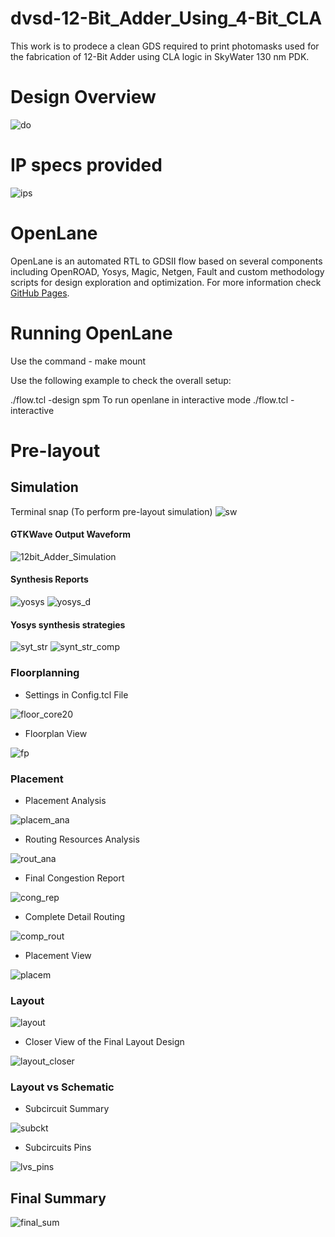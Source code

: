 # dvsd-12-Bit_Adder_Using_4-Bit_CLA
This work is to prodece a clean GDS required to print photomasks used for the fabrication of 12-Bit Adder using CLA logic in SkyWater 130 nm PDK. 

# Design Overview
![do](https://user-images.githubusercontent.com/52724861/131190490-52b08edb-dfc4-438d-b01d-22ad6545d28e.png)

# IP specs provided
![ips](https://user-images.githubusercontent.com/52724861/131190599-90534f57-cbe0-485c-a4a7-d5c01278462d.png)

# OpenLane
OpenLane is an automated RTL to GDSII flow based on several components including OpenROAD, Yosys, Magic, Netgen, Fault and custom methodology scripts for design exploration and optimization. For more information check [GitHub Pages](https://openlane.readthedocs.io/en/latest/).
# Running OpenLane
Use the command - make mount

Use the following example to check the overall setup:

./flow.tcl -design spm
To run openlane in interactive mode
./flow.tcl -interactive


# Pre-layout
## Simulation
Terminal snap (To perform pre-layout simulation)
![sw](https://user-images.githubusercontent.com/52724861/131189482-424db285-a3c6-4ddb-92a1-1d7f0bf54921.png)

#### GTKWave Output Waveform
![12bit_Adder_Simulation](https://user-images.githubusercontent.com/52724861/131189559-6e7e631b-0213-42ff-b48d-ecbad05e19a2.png)

#### Synthesis Reports
![yosys](https://user-images.githubusercontent.com/52724861/131190367-30fb5795-6ab9-4d62-aadb-34d64851de76.png)
![yosys_d](https://user-images.githubusercontent.com/52724861/131191005-b9a409ac-a062-42b7-bbe4-6021ad53204a.png)

#### Yosys synthesis strategies
![syt_str](https://user-images.githubusercontent.com/52724861/131194132-b9cdbb83-3bad-4edd-ac62-92bfacf7911b.png)
![synt_str_comp](https://user-images.githubusercontent.com/52724861/131194138-68ba7ed4-cb0b-49ce-8fe8-68b8103f7060.png)

### Floorplanning
- Settings in Config.tcl File

![floor_core20](https://user-images.githubusercontent.com/52724861/131195109-cd6291c6-2c8a-4286-a40c-8494286f1fa9.png)

- Floorplan View

![fp](https://user-images.githubusercontent.com/52724861/131197719-a91e4f6b-127d-4211-8c77-79fc7711f4a5.png)

### Placement
- Placement Analysis

![placem_ana](https://user-images.githubusercontent.com/52724861/131198401-c7654856-0a51-4141-9497-ab4febd547e0.png)

- Routing Resources Analysis

![rout_ana](https://user-images.githubusercontent.com/52724861/131203035-dcc61a5c-67d0-4761-94dc-93466304077c.png)

- Final Congestion Report

![cong_rep](https://user-images.githubusercontent.com/52724861/131203060-bd16235d-c39b-4bc9-a05b-2a9db12facce.png)

- Complete Detail Routing

![comp_rout](https://user-images.githubusercontent.com/52724861/131203083-a1c5e6b8-8367-4430-aafb-1fc23cc1914b.png)

- Placement View

![placem](https://user-images.githubusercontent.com/52724861/131198167-6e192e0d-7511-492a-963a-f40ae35a504b.png)

### Layout

![layout](https://user-images.githubusercontent.com/52724861/131203118-92bb560e-e4c4-4bc6-a350-722b5235e71e.png)
- Closer View of the Final Layout Design

![layout_closer](https://user-images.githubusercontent.com/52724861/131203139-a2ff1dbd-9434-489b-bca1-5ded9a5e15b4.png)
 
### Layout vs Schematic

- Subcircuit Summary

![subckt](https://user-images.githubusercontent.com/52724861/131203167-686bd830-94ca-488e-91bf-13057ecabcde.png)

- Subcircuits Pins

![lvs_pins](https://user-images.githubusercontent.com/52724861/131203218-2a29b06a-b6b0-4448-98c4-5ff8dbb97b49.png)

## Final Summary

![final_sum](https://user-images.githubusercontent.com/52724861/131203272-aadc705b-ce25-4b5a-9bd0-e4825e2d63d3.png)



